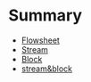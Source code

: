# Summary
* [Flowsheet](flowsheet/flowsheet.md)
* [Stream](stream/stream.md)
* [Block](block/block.md)
* [stream&block](stream&block/stream&block.md)




